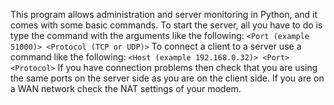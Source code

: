 This program allows administration and server monitoring in Python, and it comes with some basic commands. To start the server, all you have to do is type the command with the arguments like the following: ```<Port (example 51000)> <Protocol (TCP or UDP)>``` To connect a client to a server use a command like the following: ```<Host (example 192.168.0.32)> <Port> <Protocol>``` If you have connection problems then check that you are using the same ports on the server side as you are on the client side. If you are on a WAN network check the NAT settings of your modem.
